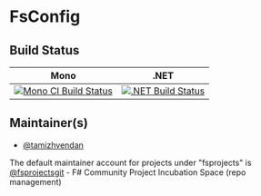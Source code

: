 # FsConfig

<TODO>

## Build Status

Mono | .NET
---- | ----
[![Mono CI Build Status](https://img.shields.io/travis/demystifyfp/fsconfig/master.svg)](https://travis-ci.org/demystifyfp/fsconfig) | [![.NET Build Status](https://img.shields.io/appveyor/ci/demystifyfp/fsconfig/master.svg)](https://ci.appveyor.com/project/demystifyfp/fsconfig)

## Maintainer(s)

- [@tamizhvendan](https://github.com/tamizhvendan)

The default maintainer account for projects under "fsprojects" is [@fsprojectsgit](https://github.com/fsprojectsgit) - F# Community Project Incubation Space (repo management)
